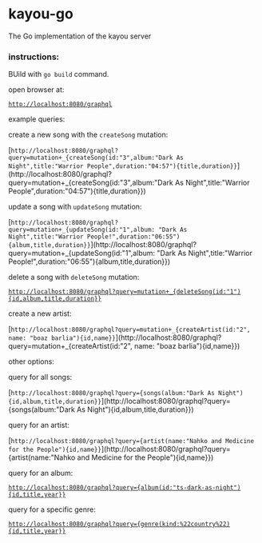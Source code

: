 # kayou-go

The Go implementation of the kayou server

### instructions:

BUild with `go build` command.

open browser at:

[`http://localhost:8080/graphql`](http://localhost:8080/graphql)

example queries:

create a new song with the `createSong` mutation:

[`http://localhost:8080/graphql?query=mutation+_{createSong(id:"3",album:"Dark As Night",title:"Warrior People",duration:"04:57"){title,duration}}`](http://localhost:8080/graphql?query=mutation+_{createSong(id:"3",album:"Dark As Night",title:"Warrior People",duration:"04:57"){title,duration}})

update a song with `updateSong` mutation:

[`http://localhost:8080/graphql?query=mutation+_{updateSong(id:"1",album: "Dark As Night",title:"Warrior People!",duration:"06:55"){album,title,duration}}`](http://localhost:8080/graphql?query=mutation+_{updateSong(id:"1",album: "Dark As Night",title:"Warrior People!",duration:"06:55"){album,title,duration}})

delete a song with `deleteSong` mutation:

[`http://localhost:8080/graphql?query=mutation+_{deleteSong(id:"1"){id,album,title,duration}}`](http://localhost:8080/graphql?query=mutation+_{deleteSong(id:%221%22){id,album,title,duration}})


create a new artist:

[`http://localhost:8080/graphql?query=mutation+_{createArtist(id:"2", name: "boaz barlia"){id,name}}`](http://localhost:8080/graphql?query=mutation+_{createArtist(id:"2", name: "boaz barlia"){id,name}})

other options:

query for all songs:

[`http://localhost:8080/graphql?query={songs(album:"Dark As Night"){id,album,title,duration}}`](http://localhost:8080/graphql?query={songs(album:"Dark As Night"){id,album,title,duration}})

query for an artist:

[`http://localhost:8080/graphql?query={artist(name:"Nahko and Medicine for the People"){id,name}}`](http://localhost:8080/graphql?query={artist(name:"Nahko and Medicine for the People"){id,name}})

query for an album:

[`http://localhost:8080/graphql?query={album(id:"ts-dark-as-night"){id,title,year}}`](http://localhost:8080/graphql?query={album(id:"ts-dark-as-night"){id,title,year}})

query for a specific genre:

[`http://localhost:8080/graphql?query={genre(kind:%22country%22){id,title,year}}`](http://localhost:8080/graphql?query={genre(kind:%22country%22){id,title,year}})

